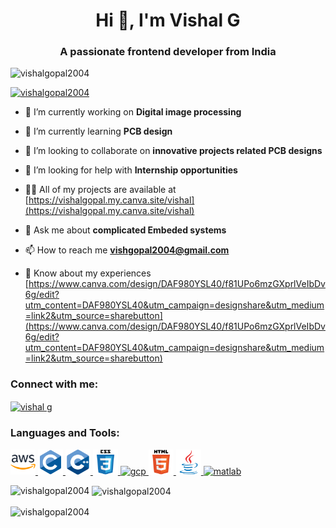 <h1 align="center">Hi 👋, I'm Vishal G</h1>
<h3 align="center">A passionate frontend developer from India</h3>

<p align="left"> <img src="https://komarev.com/ghpvc/?username=vishalgopal2004&label=Profile%20views&color=0e75b6&style=flat" alt="vishalgopal2004" /> </p>

<p align="left"> <a href="https://github.com/ryo-ma/github-profile-trophy"><img src="https://github-profile-trophy.vercel.app/?username=vishalgopal2004" alt="vishalgopal2004" /></a> </p>

- 🔭 I’m currently working on **Digital image processing**

- 🌱 I’m currently learning **PCB design**

- 👯 I’m looking to collaborate on **innovative projects related PCB designs**

- 🤝 I’m looking for help with **Internship opportunities**

- 👨‍💻 All of my projects are available at [https://vishalgopal.my.canva.site/vishal](https://vishalgopal.my.canva.site/vishal)

- 💬 Ask me about **complicated Embeded systems**

- 📫 How to reach me **vishgopal2004@gmail.com**

- 📄 Know about my experiences [https://www.canva.com/design/DAF980YSL40/f81UPo6mzGXprlVeIbDv6g/edit?utm_content=DAF980YSL40&utm_campaign=designshare&utm_medium=link2&utm_source=sharebutton](https://www.canva.com/design/DAF980YSL40/f81UPo6mzGXprlVeIbDv6g/edit?utm_content=DAF980YSL40&utm_campaign=designshare&utm_medium=link2&utm_source=sharebutton)

<h3 align="left">Connect with me:</h3>
<p align="left">
<a href="https://linkedin.com/in/vishal g" target="blank"><img align="center" src="https://raw.githubusercontent.com/rahuldkjain/github-profile-readme-generator/master/src/images/icons/Social/linked-in-alt.svg" alt="vishal g" height="30" width="40" /></a>
</p>

<h3 align="left">Languages and Tools:</h3>
<p align="left"> <a href="https://aws.amazon.com" target="_blank" rel="noreferrer"> <img src="https://raw.githubusercontent.com/devicons/devicon/master/icons/amazonwebservices/amazonwebservices-original-wordmark.svg" alt="aws" width="40" height="40"/> </a> <a href="https://www.cprogramming.com/" target="_blank" rel="noreferrer"> <img src="https://raw.githubusercontent.com/devicons/devicon/master/icons/c/c-original.svg" alt="c" width="40" height="40"/> </a> <a href="https://www.w3schools.com/cpp/" target="_blank" rel="noreferrer"> <img src="https://raw.githubusercontent.com/devicons/devicon/master/icons/cplusplus/cplusplus-original.svg" alt="cplusplus" width="40" height="40"/> </a> <a href="https://www.w3schools.com/css/" target="_blank" rel="noreferrer"> <img src="https://raw.githubusercontent.com/devicons/devicon/master/icons/css3/css3-original-wordmark.svg" alt="css3" width="40" height="40"/> </a> <a href="https://cloud.google.com" target="_blank" rel="noreferrer"> <img src="https://www.vectorlogo.zone/logos/google_cloud/google_cloud-icon.svg" alt="gcp" width="40" height="40"/> </a> <a href="https://www.w3.org/html/" target="_blank" rel="noreferrer"> <img src="https://raw.githubusercontent.com/devicons/devicon/master/icons/html5/html5-original-wordmark.svg" alt="html5" width="40" height="40"/> </a> <a href="https://www.java.com" target="_blank" rel="noreferrer"> <img src="https://raw.githubusercontent.com/devicons/devicon/master/icons/java/java-original.svg" alt="java" width="40" height="40"/> </a> <a href="https://www.mathworks.com/" target="_blank" rel="noreferrer"> <img src="https://upload.wikimedia.org/wikipedia/commons/2/21/Matlab_Logo.png" alt="matlab" width="40" height="40"/> </a> </p>

<p><img align="left" src="https://github-readme-stats.vercel.app/api/top-langs?username=vishalgopal2004&show_icons=true&locale=en&layout=compact" alt="vishalgopal2004" /></p>

<p>&nbsp;<img align="center" src="https://github-readme-stats.vercel.app/api?username=vishalgopal2004&show_icons=true&locale=en" alt="vishalgopal2004" /></p>

<p><img align="center" src="https://github-readme-streak-stats.herokuapp.com/?user=vishalgopal2004&" alt="vishalgopal2004" /></p>

